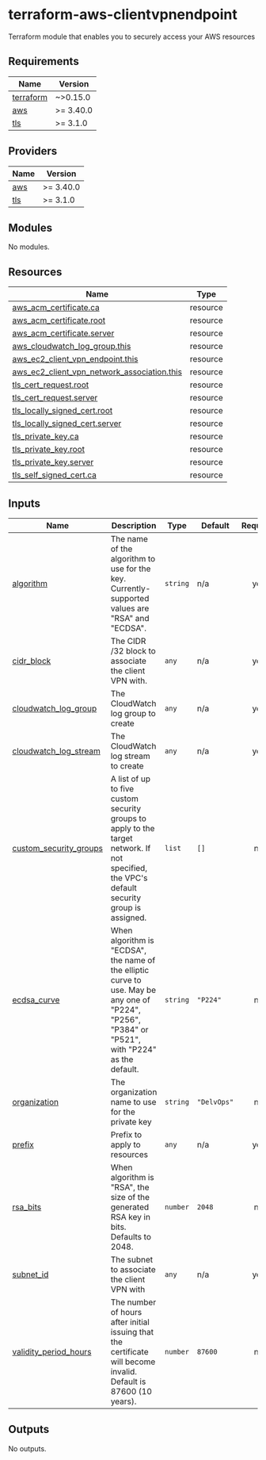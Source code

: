 # terraform-aws-clientvpnendpoint
Terraform module that enables you to securely access your AWS resources

## Requirements

| Name | Version |
|------|---------|
| <a name="requirement_terraform"></a> [terraform](#requirement\_terraform) | ~>0.15.0 |
| <a name="requirement_aws"></a> [aws](#requirement\_aws) | >= 3.40.0 |
| <a name="requirement_tls"></a> [tls](#requirement\_tls) | >= 3.1.0 |

## Providers

| Name | Version |
|------|---------|
| <a name="provider_aws"></a> [aws](#provider\_aws) | >= 3.40.0 |
| <a name="provider_tls"></a> [tls](#provider\_tls) | >= 3.1.0 |

## Modules

No modules.

## Resources

| Name | Type |
|------|------|
| [aws_acm_certificate.ca](https://registry.terraform.io/providers/hashicorp/aws/latest/docs/resources/acm_certificate) | resource |
| [aws_acm_certificate.root](https://registry.terraform.io/providers/hashicorp/aws/latest/docs/resources/acm_certificate) | resource |
| [aws_acm_certificate.server](https://registry.terraform.io/providers/hashicorp/aws/latest/docs/resources/acm_certificate) | resource |
| [aws_cloudwatch_log_group.this](https://registry.terraform.io/providers/hashicorp/aws/latest/docs/resources/cloudwatch_log_group) | resource |
| [aws_ec2_client_vpn_endpoint.this](https://registry.terraform.io/providers/hashicorp/aws/latest/docs/resources/ec2_client_vpn_endpoint) | resource |
| [aws_ec2_client_vpn_network_association.this](https://registry.terraform.io/providers/hashicorp/aws/latest/docs/resources/ec2_client_vpn_network_association) | resource |
| [tls_cert_request.root](https://registry.terraform.io/providers/hashicorp/tls/latest/docs/resources/cert_request) | resource |
| [tls_cert_request.server](https://registry.terraform.io/providers/hashicorp/tls/latest/docs/resources/cert_request) | resource |
| [tls_locally_signed_cert.root](https://registry.terraform.io/providers/hashicorp/tls/latest/docs/resources/locally_signed_cert) | resource |
| [tls_locally_signed_cert.server](https://registry.terraform.io/providers/hashicorp/tls/latest/docs/resources/locally_signed_cert) | resource |
| [tls_private_key.ca](https://registry.terraform.io/providers/hashicorp/tls/latest/docs/resources/private_key) | resource |
| [tls_private_key.root](https://registry.terraform.io/providers/hashicorp/tls/latest/docs/resources/private_key) | resource |
| [tls_private_key.server](https://registry.terraform.io/providers/hashicorp/tls/latest/docs/resources/private_key) | resource |
| [tls_self_signed_cert.ca](https://registry.terraform.io/providers/hashicorp/tls/latest/docs/resources/self_signed_cert) | resource |

## Inputs

| Name | Description | Type | Default | Required |
|------|-------------|------|---------|:--------:|
| <a name="input_algorithm"></a> [algorithm](#input\_algorithm) | The name of the algorithm to use for the key. Currently-supported values are "RSA" and "ECDSA". | `string` | n/a | yes |
| <a name="input_cidr_block"></a> [cidr\_block](#input\_cidr\_block) | The CIDR /32 block to associate the client VPN with. | `any` | n/a | yes |
| <a name="input_cloudwatch_log_group"></a> [cloudwatch\_log\_group](#input\_cloudwatch\_log\_group) | The CloudWatch log group to create | `any` | n/a | yes |
| <a name="input_cloudwatch_log_stream"></a> [cloudwatch\_log\_stream](#input\_cloudwatch\_log\_stream) | The CloudWatch log stream to create | `any` | n/a | yes |
| <a name="input_custom_security_groups"></a> [custom\_security\_groups](#input\_custom\_security\_groups) | A list of up to five custom security groups to apply to the target network. If not specified, the VPC's default security group is assigned. | `list` | `[]` | no |
| <a name="input_ecdsa_curve"></a> [ecdsa\_curve](#input\_ecdsa\_curve) | When algorithm is "ECDSA", the name of the elliptic curve to use. May be any one of "P224", "P256", "P384" or "P521", with "P224" as the default. | `string` | `"P224"` | no |
| <a name="input_organization"></a> [organization](#input\_organization) | The organization name to use for the private key | `string` | `"DelvOps"` | no |
| <a name="input_prefix"></a> [prefix](#input\_prefix) | Prefix to apply to resources | `any` | n/a | yes |
| <a name="input_rsa_bits"></a> [rsa\_bits](#input\_rsa\_bits) | When algorithm is "RSA", the size of the generated RSA key in bits. Defaults to 2048. | `number` | `2048` | no |
| <a name="input_subnet_id"></a> [subnet\_id](#input\_subnet\_id) | The subnet to associate the client VPN with | `any` | n/a | yes |
| <a name="input_validity_period_hours"></a> [validity\_period\_hours](#input\_validity\_period\_hours) | The number of hours after initial issuing that the certificate will become invalid. Default is 87600 (10 years). | `number` | `87600` | no |

## Outputs

No outputs.
